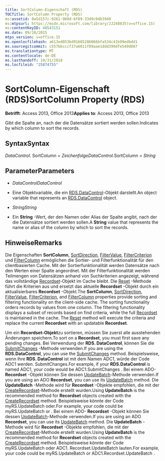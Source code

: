 ```yaml
---
title: SortColumn-Eigenschaft (RDS)
TOCTitle: SortColumn Property (RDS)
ms:assetid: 0a5d157c-9261-960d-6f89-33d9c94b3940
ms:mtpsurl: https://msdn.microsoft.com/library/JJ248835(v=office.15)
ms:contentKeyID: 48543151
ms.date: 09/18/2015
mtps_version: v=office.15
ms.openlocfilehash: a613ed053bd91685286066bfa534c41b99edbdd1
ms.sourcegitcommit: c557bbcccf37a6011f89aae1ddd399dfe549d087
ms.translationtype: MT
ms.contentlocale: de-DE
ms.lasthandoff: 10/31/2018
ms.locfileid: "25874755"
---
```

# <a name="sortcolumn-property-rds"></a><span data-ttu-id="2b94b-102">SortColumn-Eigenschaft (RDS)</span><span class="sxs-lookup"><span data-stu-id="2b94b-102">SortColumn Property (RDS)</span></span>


<span data-ttu-id="2b94b-103">**Betrifft**: Access 2013, Office 2013</span><span class="sxs-lookup"><span data-stu-id="2b94b-103">**Applies to**: Access 2013, Office 2013</span></span>

<span data-ttu-id="2b94b-104">Gibt die Spalte an, nach der die Datensätze sortiert werden sollen.</span><span class="sxs-lookup"><span data-stu-id="2b94b-104">Indicates by which column to sort the records.</span></span>

## <a name="syntax"></a><span data-ttu-id="2b94b-105">Syntax</span><span class="sxs-lookup"><span data-stu-id="2b94b-105">Syntax</span></span>

<span data-ttu-id="2b94b-106">*DataControl*. SortColumn = *Zeichenfolge*</span><span class="sxs-lookup"><span data-stu-id="2b94b-106">*DataControl*.SortColumn = *String*</span></span>

## <a name="parameters"></a><span data-ttu-id="2b94b-107">Parameter</span><span class="sxs-lookup"><span data-stu-id="2b94b-107">Parameters</span></span>

  - <span data-ttu-id="2b94b-108">*DataControl*</span><span class="sxs-lookup"><span data-stu-id="2b94b-108">*DataControl*</span></span>

  - <span data-ttu-id="2b94b-109">Eine Objektvariable, die ein [RDS.DataControl](datacontrol-object-rds.md)-Objekt darstellt.</span><span class="sxs-lookup"><span data-stu-id="2b94b-109">An object variable that represents an [RDS.DataControl](datacontrol-object-rds.md) object.</span></span>

  - <span data-ttu-id="2b94b-110">*String*</span><span class="sxs-lookup"><span data-stu-id="2b94b-110">*String*</span></span>

  - <span data-ttu-id="2b94b-111">Ein **String** -Wert, der den Namen oder Alias der Spalte angibt, nach der die Datensätze sortiert werden sollen.</span><span class="sxs-lookup"><span data-stu-id="2b94b-111">A **String** value that represents the name or alias of the column by which to sort the records.</span></span>

## <a name="remarks"></a><span data-ttu-id="2b94b-112">Hinweise</span><span class="sxs-lookup"><span data-stu-id="2b94b-112">Remarks</span></span>

<span data-ttu-id="2b94b-p101">Die Eigenschaften **SortColumn**, [SortDirection](sortdirection-property-rds.md), [FilterValue](filtervalue-property-rds.md), [FilterCriterion](filtercriterion-property-rds.md) und [FilterColumn](filtercolumn-property-rds.md) ermöglichen die Sortier- und Filterfunktionalität für den clientbasierten Cache. Mit der Sortierfunktionalität werden Datensätze nach den Werten einer Spalte angeordnet. Mit der Filterfunktionalität werden Teilmengen von Datensätzen anhand von Suchkriterien angezeigt, während das vollständige [Recordset](recordset-object-ado.md)-Objekt im Cache bleibt. Die [Reset](reset-method-rds.md) -Methode führt die Kriterien aus und ersetzt das aktuelle **Recordset** -Objekt durch ein aktualisierbares **Recordset** -Objekt.</span><span class="sxs-lookup"><span data-stu-id="2b94b-p101">The **SortColumn**, [SortDirection](sortdirection-property-rds.md), [FilterValue](filtervalue-property-rds.md), [FilterCriterion](filtercriterion-property-rds.md), and [FilterColumn](filtercolumn-property-rds.md) properties provide sorting and filtering functionality on the client-side cache. The sorting functionality orders records by values from one column. The filtering functionality displays a subset of records based on find criteria, while the full [Recordset](recordset-object-ado.md) is maintained in the cache. The [Reset](reset-method-rds.md) method will execute the criteria and replace the current **Recordset** with an updatable **Recordset**.</span></span>

<span data-ttu-id="2b94b-117">Um ein **Recordset-Objekt**zu sortieren, müssen Sie zuerst alle ausstehenden Änderungen speichern.</span><span class="sxs-lookup"><span data-stu-id="2b94b-117">To sort on a **Recordset**, you must first save any pending changes.</span></span> <span data-ttu-id="2b94b-118">Bei Verwendung der **RDS. DataControl**, können Sie die [SubmitChanges](submitchanges-method-rds.md) -Methode verwenden.</span><span class="sxs-lookup"><span data-stu-id="2b94b-118">If you are using the **RDS.DataControl**, you can use the [SubmitChanges](submitchanges-method-rds.md) method.</span></span> <span data-ttu-id="2b94b-119">Beispielsweise, wenn Ihre **RDS. DataControl** ist mit dem Namen ADC1, würde der Code ADC1 werden. SubmitChanges.</span><span class="sxs-lookup"><span data-stu-id="2b94b-119">For example, if your **RDS.DataControl** is named ADC1, your code would be ADC1.SubmitChanges .</span></span> <span data-ttu-id="2b94b-120">Bei einem ADO- **Recordset** -Objekt können Sie dessen [UpdateBatch](updatebatch-method-ado.md)-Methode verwenden.</span><span class="sxs-lookup"><span data-stu-id="2b94b-120">If you are using an ADO **Recordset**, you can use its [UpdateBatch](updatebatch-method-ado.md) method.</span></span> <span data-ttu-id="2b94b-121">Die **UpdateBatch** -Methode wird für **Recordset** -Objekte empfohlen, die mit der [CreateRecordset](createrecordset-method-rds.md)-Methode erstellt wurden.</span><span class="sxs-lookup"><span data-stu-id="2b94b-121">Using **UpdateBatch** is the recommended method for **Recordset** objects created with the [CreateRecordset](createrecordset-method-rds.md) method.</span></span> <span data-ttu-id="2b94b-122">Beispielsweise könnte der Code myRS.UpdateBatch oder.</span><span class="sxs-lookup"><span data-stu-id="2b94b-122">For example, your code could be myRS.UpdateBatch or .</span></span> <span data-ttu-id="2b94b-123">Bei einem ADO- **Recordset** -Objekt können Sie dessen [UpdateBatch](updatebatch-method-ado.md)-Methode verwenden.</span><span class="sxs-lookup"><span data-stu-id="2b94b-123">If you are using an ADO **Recordset**, you can use its [UpdateBatch](updatebatch-method-ado.md) method.</span></span> <span data-ttu-id="2b94b-124">Die **UpdateBatch** -Methode wird für **Recordset** -Objekte empfohlen, die mit der [CreateRecordset](createrecordset-method-rds.md)-Methode erstellt wurden.</span><span class="sxs-lookup"><span data-stu-id="2b94b-124">Using **UpdateBatch** is the recommended method for **Recordset** objects created with the [CreateRecordset](createrecordset-method-rds.md) method.</span></span> <span data-ttu-id="2b94b-125">Beispielsweise könnte der Code myRS.UpdateBatch oder ADC1. Recordset.UpdateBatch lauten.</span><span class="sxs-lookup"><span data-stu-id="2b94b-125">For example, your code could be myRS.UpdateBatch or ADC1.Recordset.UpdateBatch .</span></span>


